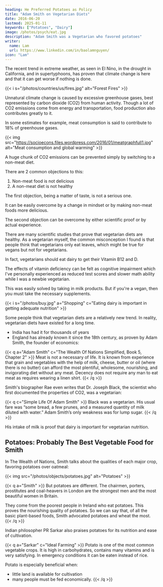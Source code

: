 ```yaml
---
heading: He Preferred Potatoes as Policy
title: "Adam Smith on Vegetarian Diets"
date: 2016-06-20
lastmod: 2025-01-11
keywords: ["Potatoes", "Dairy"]
image: /photos/psych/eat.jpg
description: "Adam Smith was a Vegetarian who favored potatoes"
writer:
  name: Lam
  url: https://www.linkedin.com/in/baolamnguyen/
icon: "Lam"
---
```



The recent trend in extreme weather, as seen in El Nino, in the drought in California, and in supertyphoons, has proven that climate change is here and that it can get worse if nothing is done.


{{< i s="/photos/countries/us/fires.jpg" alt="Forest Fires" >}}

Unnatural climate change is caused by excessive greenhouse gases, best represented by carbon dioxide (CO2) from human activity. Though a lot of CO2 emissions come from energy and transportation, food production also contributes greatly to it. 

In some estimates for example, meat consumption is said to contribute to 18% of greenhouse gases.

{{< img src="https://socioecons.files.wordpress.com/2016/01/meatgraphfull1.jpg" alt="Meat consumption and global warming" >}}


A huge chunk of CO2 emissions can be prevented simply by switching to a non-meat diet. 

There are 2 common objections to this:

1. Non-meat food is not delicious
2. A non-meat diet is not healthy

The first objection, being a matter of taste, is not a serious one.

It can be easily overcome by a change in mindset or by making non-meat foods more delicious. 

The second objection can be overcome by either scientific proof or by actual experience.

There are many scientific studies that prove that vegetarian diets are healthy. As a vegetarian myself, the common misconception I found is that people think that vegetarians only eat leaves, which might be true for vegans but not for vegetarians. 

In fact, vegetarians should eat dairy to get their Vitamin B12 and D.

The effects of vitamin deficiency can be felt as cognitive impairment which I've personally experienced as reduced test scores and slower math ability while I was a newbie vegetarian.

This was easily solved by taking in milk products. But if you're a vegan, then you must take the necessary supplements.

{{< i s="/photos/buy.jpg" a="Shopping" c="Eating dairy is important in getting adequate nutrition" >}}


Some people think that vegetarian diets are a relatively new trend. In reality, vegetarian diets have existed for a long time. 
- India has had it for thousands of years
- England has already known it since the 18th century, as proven by Adam Smith, the founder of economics:

{{< q a="Adam Smith" c="The Wealth Of Nations Simplified, Book 5, Chapter 2" >}}
Meat is not a necessary of life. It is known from experience that grain and vegetables with the help of milk, cheese, butter or oil (where there is no butter) can afford the most plentiful, wholesome, nourishing, and invigorating diet without any meat. Decency does not require any man to eat meat as requires wearing a linen shirt.
{{< /q >}}


Smith's biographer Rae even writes that Dr. Joseph Black, the scientist who first documented the properties of CO2, was a vegetarian:


{{< q c="Simple Life Of Adam Smith" >}}
Black was a vegetarian. His usual fare was “some bread, a few prunes, and a measured quantity of milk diluted with water.” Adam Smith’s only weakness was for lump sugar. 
{{< /q >}}


His intake of milk is proof that dairy is important for vegetarian nutrition. 

<!-- I hope that with scientific and historical evidence supporting vegetarian diets, those who want a more survivable planet can have all the reasons needed to either be a vegetarian or simply eat less meat. -->


## Potatoes: Probably The Best Vegetable Food for Smith

In The Wealth of Nations, Smith talks about the qualities of each major crop, favoring potatoes over oatmeal:

{{< img src="/photos/objects/potatoes.jpg" alt="Potatoes" >}}


{{< q a="Smith" >}}
But potatoes are different. The chairmen, porters, prostitutes and coal-heavers in London are the strongest men and the most beautiful women in Britain. 

They come from the poorest people in Ireland who eat potatoes. This proves the nourishing quality of potatoes. So we can say that, of all the basic plant-based foods, Smith advocated potatoes and wheat the most.
{{< /q >}}


Indian philosopher PR Sarkar also praises potatoes for its nutrition and ease of cultivation. 

{{< q a="Sarkar" c="Ideal Farming" >}}
Potato is one of the most common vegetable crops. It is high in carbohydrates, contains many vitamins and is very satisfying. In emergency conditions it can be eaten instead of rice.

Potato is especially beneficial when:
- little land is available for cultivation
- many people must be fed economically.
{{< /q >}}
